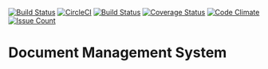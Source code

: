 [![Build Status](https://travis-ci.org/DanielAmah/eDocCabinet.svg?branch=development)](https://travis-ci.org/DanielAmah/eDocCabinet)
[![CircleCI](https://circleci.com/gh/DanielAmah/eDocCabinet.svg?style=svg)](https://circleci.com/gh/DanielAmah/eDocCabinet)
[![Build Status](https://semaphoreci.com/api/v1/dnlamah1/edoccabinet/branches/development/badge.svg)](https://semaphoreci.com/dnlamah1/edoccabinet)
[![Coverage Status](https://coveralls.io/repos/github/DanielAmah/eDocCabinet/badge.svg?branch=development)](https://coveralls.io/github/DanielAmah/eDocCabinet?branch=development)
[![Code Climate](https://codeclimate.com/github/DanielAmah/eDocCabinet/badges/gpa.svg)](https://codeclimate.com/github/DanielAmah/eDocCabinet)
[![Issue Count](https://codeclimate.com/github/DanielAmah/eDocCabinet/badges/issue_count.svg)](https://codeclimate.com/github/DanielAmah/eDocCabinet)
# Document Management System